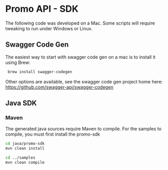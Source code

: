 # Promo API - SDK
The following code was developed on a Mac. Some scripts will require tweaking to run under Windows or Linux.

## Swagger Code Gen
The easiest way to start with swagger code gen on a mac is to install it using Brew:
```bash
 brew install swagger-codegen
```
Other options are available, see the swagger code gen project home here: https://github.com/swagger-api/swagger-codegen

## Java SDK
### Maven
The generated java sources require Maven to compile. For the samples to compile, you must first install the promo-sdk
```bash
cd java/promo-sdk
mvn clean install

cd ../samples
mvn clean compile
```
